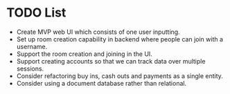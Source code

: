 # TODO List

- Create MVP web UI which consists of one user inputting.
- Set up room creation capability in backend where people can join with a username.
- Support the room creation and joining in the UI.
- Support creating accounts so that we can track data over multiple sessions.
- Consider refactoring buy ins, cash outs and payments as a single entity.
- Consider using a document database rather than relational.